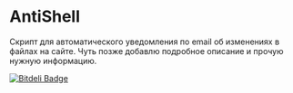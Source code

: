 AntiShell
=========
Скрипт для автоматического уведомления по email об изменениях в файлах на сайте.
Чуть позже добавлю подробное описание и прочую нужную информацию.

[![Bitdeli Badge](https://d2weczhvl823v0.cloudfront.net/pafnuty/antishell/trend.png)](https://bitdeli.com/free "Bitdeli Badge")

